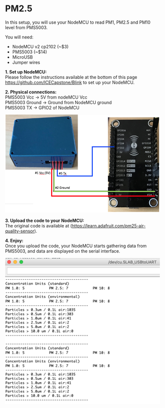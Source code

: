 # PM2.5

In this setup, you will use your NodeMCU to read PM1, PM2.5 and PM10 level from PMS5003. 

You will need:

- NodeMCU v2 cp2102 (~$3)
- PMS5003 (~$14)
- MicroUSB
- Jumper wires

<b>1. Set up NodeMCU:</b><br>
Please follow the instructions available at the bottom of this page https://github.com/ICECapstone/Blink to set up your NodeMCU. 

<b>2. Physical connections: </b><br>
PMS5003 Vcc -> 5V from nodeMCU Vcc <br>
PMS5003 Ground -> Ground from NodeMCU ground <br>
PMS5003 TX -> GPIO2 of NodeMCU <br>

![](images/PM25config.png)

<b>3. Upload the code to your NodeMCU: </b><br> The original code is available at (https://learn.adafruit.com/pm25-air-quality-sensor).

<b>4. Enjoy: </b></br>
Once you upload the code, your NodeMCU starts gathering data from PMS5003, and data are displayed on the serial interface.  

![](images/PM25readings.png)

